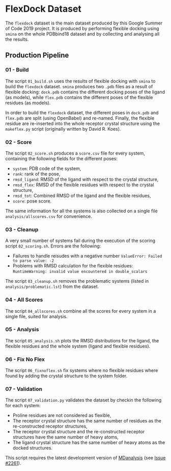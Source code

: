 # FlexDock Dataset

The `flexdock` dataset is the main dataset produced by this Google Summer of Code 2019 project. It is produced by performing flexible docking using `smina` on the whole PDBbind18 dataset and by collecting and analysing all the results.

## Production Pipeline

### 01 - Build

The script `01_build.sh` uses the results of flexible docking with `smina` to build the `flexdock` dataset. `smina` produces two `.pdb` files as a result of flexible docking: `dock.pdb` contains the different docking poses of the ligand (as models), while `flex.pdb` contains the different poses of the flexible residues (as models). 

In order to build the `flexdock` dataset, the different poses in `dock.pdb` and `flex.pdb` are split (using OpenBabel) and re-named. Finally, the flexible residue are re-inserted into the whole receptor crystal structure using the `makeflex.py` script (originally written by David R. Koes).

### 02 - Score

The script `02_score.sh` produces a `score.csv` file for every system, containing the following fields for the different poses:

* `system`: PDB code of the system, 
* `rank`: rank of the pose,
* `rmsd_ligand`: RMSD of the ligand with respect to the crystal structure,
* `rmsd_flex`: RMSD of the flexible residues with respect to the crystal structure,
* `rmsd_tot`: Combined RMSD of the ligand and the flexible residues,
* `score`: pose score.

The same information for all the systems is also collected on a single file `analysis/allscores.csv` for convenience.

### 03 - Cleanup

A very small number of systems fail during the execution of the scoring script `02_scoring.sh`. Errors are the following:

* Failures to handle reisudes with a negative number `ValueError: Failed to parse value: -2`
* Problems with RMSD calculation for the flexible residues: `RuntimeWarning: invalid value encountered in double_scalars`

The script `03_cleanup.sh` removes the problematic systems (listed in `analysis/problematic.lst`) from the dataset.

### 04 - All Scores

The script `04_allscores.sh` combine all the scores for every system in a single file, suited for analysis.

### 05 - Analysis

The script `05_analysis.sh` plots the RMSD distributions for the ligand, the flexible residues and the whole system (ligand and flexible residues).

### 06 - Fix No Flex

The script `06_fixnoflex.sh` fix systems where no flexible residues where found by adding the crystal structure to the system folder.

### 07 - Validation

The script `07_validation.py` validates the dataset by checkin the following for each system:

* Proline residues are not considered as flexible,
* The receptor crystal structure has the same number of residues as the re-constructed receptor structures,
* The receptor crystal structure and the re-constructed receptor structures have the same number of heavy atoms,
* The ligand crystal structure has the same number of heavy atoms as the docked structures.

This script requires the latest development version of [MDanalysis](https://www.mdanalysis.org/) (see [Issue #2261](https://github.com/MDAnalysis/mdanalysis/issues/2261)).